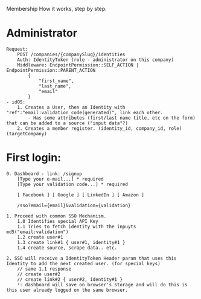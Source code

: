Membership
How it works, step by step.

# Administrator
	Request:
		POST /companies/{companySlug}/identities
		Auth: IdentityToken (role - administrator on this company)
		Middleware: EndpointPermission::SELF_ACTION | EndpointPermission::PARENT_ACTION 
			{
				"first_name",
				"last_name",
				"email"
			}
	- idOS: 
		1. Creates a User, then an Identity with "ref":"email:validation_code(generated)", link each other.
			- Has some attributes (first/last name title, etc on the form) that can be added to a source ("input data"?)
		2. Creates a member register. (identity_id, company_id, role) (targetCompany)


# First login:
	0. Dashboard - link: /signup
		[Type your e-mail...] * required
		[Type your validation code...] * required

		[ Facebook ] [ Google ] [ LinkedIn ] [ Amazon ] 

		/sso?email={email}&validation={validation}

	1. Proceed with common SSO Mechanism.
		1.0 Identifies special API Key 
		1.1 Tries to fetch identity with the inpuyts md5("email:validation")
		1.2 create user#1
		1.3 create link#1 { user#1, identity#1 }
		1.4 create source, scrape data.. etc.

	2. SSO will receive a IdentityToken Header param that uses this Identity to add the next created user. (for special keys)
		// same 1.1 response
		// create user#2
		// create link#2 { user#2, identity#1 }
		¹: dashboard will save on browser's storage and will do this is this user already logged on the same browser.
